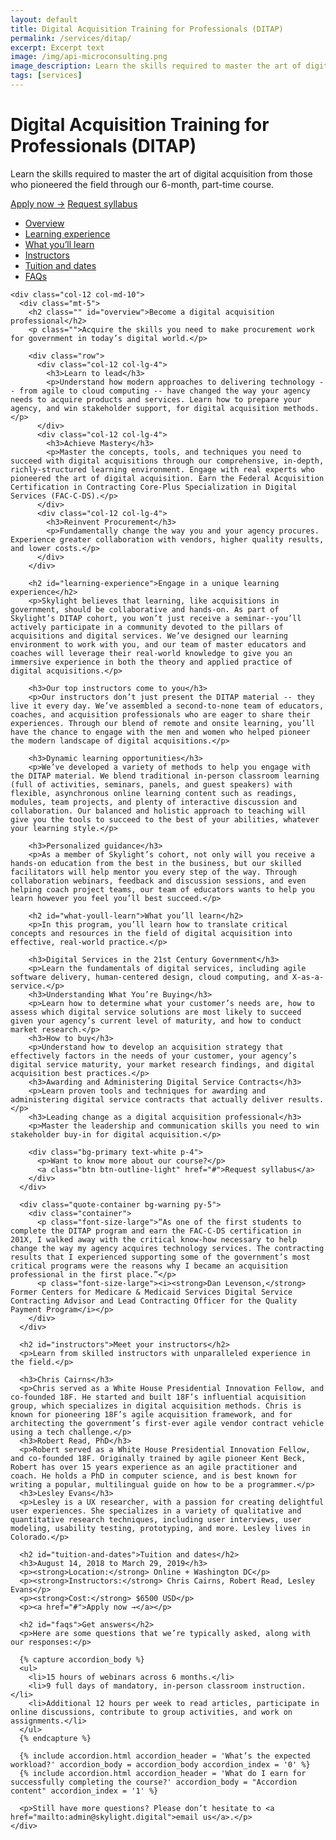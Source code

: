 ```yaml
---
layout: default
title: Digital Acquisition Training for Professionals (DITAP)
permalink: /services/ditap/
excerpt: Excerpt text
image: /img/api-microconsulting.png
image_description: Learn the skills required to master the art of digital acquisition from those who pioneered the field through our 6-month, part-time course. 
tags: [services]
---
```


<div class="hero">
  <div class="container">
    <h1 class="hero-heading">Digital Acquisition Training for Professionals (DITAP)</h1>
    <p class="hero-content">Learn the skills required to master the art of digital acquisition from those who pioneered the field through our 6-month, part-time course.</p>
    <a class="btn btn-warning btn-lg text-dark mr-1" href="#">Apply now →</a>
    <a class="btn btn-outline-light btn-lg" href="#">Request syllabus</a>
  </div>
</div>

<div class="container page-ditap-content">
  <div class="row">
    <div class="subnav-col col-12 col-md-2 mt-5">
      <nav>
        <ul role="presentation">
          <li><a href="#overview">Overview</a></li>
          <li><a href="#learning-experience">Learning experience</a></li>
          <li><a href="#what-youll-learn">What you’ll learn</a></li>
          <li><a href="#instructors">Instructors</a></li>
          <li><a href="#tuition-and-dates">Tuition and dates</a></li>
          <li><a href="#faqs">FAQs</a></li>
        </ul>
      </nav>
    </div>

    <div class="col-12 col-md-10">
      <div class="mt-5">
        <h2 class="" id="overview">Become a digital acquisition professional</h2>
        <p class="">Acquire the skills you need to make procurement work for government in today’s digital world.</p>

        <div class="row">
          <div class="col-12 col-lg-4">
            <h3>Learn to lead</h3>
            <p>Understand how modern approaches to delivering technology -- from agile to cloud computing -- have changed the way your agency needs to acquire products and services. Learn how to prepare your agency, and win stakeholder support, for digital acquisition methods.</p>
          </div>
          <div class="col-12 col-lg-4">
            <h3>Achieve Mastery</h3>
            <p>Master the concepts, tools, and techniques you need to succeed with digital acquisitions through our comprehensive, in-depth, richly-structured learning environment. Engage with real experts who pioneered the art of digital acquisition. Earn the Federal Acquisition Certification in Contracting Core-Plus Specialization in Digital Services (FAC-C-DS).</p>
          </div>
          <div class="col-12 col-lg-4">
            <h3>Reinvent Procurement</h3>
            <p>Fundamentally change the way you and your agency procures. Experience greater collaboration with vendors, higher quality results, and lower costs.</p>
          </div>
        </div>

        <h2 id="learning-experience">Engage in a unique learning experience</h2>
        <p>Skylight believes that learning, like acquisitions in government, should be collaborative and hands-on. As part of Skylight’s DITAP cohort, you won’t just receive a seminar--you’ll actively participate in a community devoted to the pillars of acquisitions and digital services. We’ve designed our learning environment to work with you, and our team of master educators and coaches will leverage their real-world knowledge to give you an immersive experience in both the theory and applied practice of digital acquisitions.</p>

        <h3>Our top instructors come to you</h3>
        <p>Our instructors don’t just present the DITAP material -- they live it every day. We’ve assembled a second-to-none team of educators, coaches, and acquisition professionals who are eager to share their experiences. Through our blend of remote and onsite learning, you’ll have the chance to engage with the men and women who helped pioneer the modern landscape of digital acquisitions.</p>

        <h3>Dynamic learning opportunities</h3>
        <p>We’ve developed a variety of methods to help you engage with the DITAP material. We blend traditional in-person classroom learning (full of activities, seminars, panels, and guest speakers) with flexible, asynchronous online learning content such as readings, modules, team projects, and plenty of interactive discussion and collaboration. Our balanced and holistic approach to teaching will give you the tools to succeed to the best of your abilities, whatever your learning style.</p>

        <h3>Personalized guidance</h3>
        <p>As a member of Skylight’s cohort, not only will you receive a hands-on education from the best in the business, but our skilled facilitators will help mentor you every step of the way. Through collaboration webinars, feedback and discussion sessions, and even helping coach project teams, our team of educators wants to help you learn however you feel you’ll best succeed.</p>

        <h2 id="what-youll-learn">What you’ll learn</h2>
        <p>In this program, you’ll learn how to translate critical concepts and resources in the field of digital acquisition into effective, real-world practice.</p>

        <h3>Digital Services in the 21st Century Government</h3>
        <p>Learn the fundamentals of digital services, including agile software delivery, human-centered design, cloud computing, and X-as-a-service.</p>
        <h3>Understanding What You’re Buying</h3>
        <p>Learn how to determine what your customer’s needs are, how to assess which digital service solutions are most likely to succeed given your agency’s current level of maturity, and how to conduct market research.</p>
        <h3>How to buy</h3>
        <p>Understand how to develop an acquisition strategy that effectively factors in the needs of your customer, your agency’s digital service maturity, your market research findings, and digital acquisition best practices.</p>
        <h3>Awarding and Administering Digital Service Contracts</h3>
        <p>Learn proven tools and techniques for awarding and administering digital service contracts that actually deliver results.</p>
        <h3>Leading change as a digital acquisition professional</h3>
        <p>Master the leadership and communication skills you need to win stakeholder buy-in for digital acquisition.</p>

        <div class="bg-primary text-white p-4">
          <p>Want to know more about our course?</p>
          <a class="btn btn-outline-light" href="#">Request syllabus</a>
        </div>
      </div>

      <div class="quote-container bg-warning py-5">
        <div class="container">
          <p class="font-size-large">“As one of the first students to complete the DITAP program and earn the FAC-C-DS certification in 201X, I walked away with the critical know-how necessary to help change the way my agency acquires technology services. The contracting results that I experienced supporting some of the government’s most critical programs were the reasons why I became an acquisition professional in the first place.”</p>
          <p class="font-size-large"><i><strong>Dan Levenson,</strong> Former Centers for Medicare & Medicaid Services Digital Service Contracting Advisor and Lead Contracting Officer for the Quality Payment Program</i></p>
        </div>
      </div>

      <h2 id="instructors">Meet your instructors</h2>
      <p>Learn from skilled instructors with unparalleled experience in the field.</p>

      <h3>Chris Cairns</h3>
      <p>Chris served as a White House Presidential Innovation Fellow, and co-founded 18F. He started and built 18F’s influential acquisition group, which specializes in digital acquisition methods. Chris is known for pioneering 18F’s agile acquisition framework, and for architecting the government’s first-ever agile vendor contract vehicle using a tech challenge.</p>
      <h3>Robert Read, PhD</h3>
      <p>Robert served as a White House Presidential Innovation Fellow, and co-founded 18F. Originally trained by agile pioneer Kent Beck, Robert has over 15 years experience as an agile practitioner and coach. He holds a PhD in computer science, and is best known for writing a popular, multilingual guide on how to be a programmer.</p>
      <h3>Lesley Evans</h3>
      <p>Lesley is a UX researcher, with a passion for creating delightful user experiences. She specializes in a variety of qualitative and quantitative research techniques, including user interviews, user modeling, usability testing, prototyping, and more. Lesley lives in Colorado.</p>

      <h2 id="tuition-and-dates">Tuition and dates</h2>
      <h3>August 14, 2018 to March 29, 2019</h3>
      <p><strong>Location:</strong> Online + Washington DC</p>
      <p><strong>Instructors:</strong> Chris Cairns, Robert Read, Lesley Evans</p>
      <p><strong>Cost:</strong> $6500 USD</p>
      <p><a href="#">Apply now →</a></p>

      <h2 id="faqs">Get answers</h2>
      <p>Here are some questions that we’re typically asked, along with our responses:</p>

      {% capture accordion_body %}
      <ul>
        <li>15 hours of webinars across 6 months.</li>
        <li>9 full days of mandatory, in-person classroom instruction.</li>
        <li>Additional 12 hours per week to read articles, participate in online discussions, contribute to group activities, and work on assignments.</li>
      </ul>
      {% endcapture %}

      {% include accordion.html accordion_header = 'What’s the expected workload?' accordion_body = accordion_body accordion_index = '0' %}
      {% include accordion.html accordion_header = 'What do I earn for successfully completing the course?' accordion_body = "Accordion content" accordion_index = '1' %}

      <p>Still have more questions? Please don’t hesitate to <a href="mailto:admin@skylight.digital">email us</a>.</p>
    </div>
  </div>
</div>
